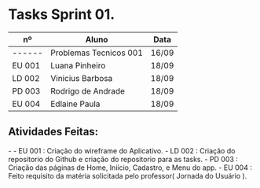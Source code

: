 # Tasks Sprint 01.

   
| nº     | Aluno            | Data     |
|--------|------------------|----------|
| ------ |  Problemas Tecnicos 001  | 16/09    |
| EU 001 |  Luana Pinheiro  | 18/09    |
| LD 002 |  Vinicius Barbosa| 18/09    |
| PD 003 |  Rodrigo de Andrade | 18/09 |
| EU 004 |  Edlaine Paula | 18/09  |


<h2>
  Atividades Feitas:
</h2>-
- EU 001 : Criação do wireframe do Aplicativo.
- LD 002 : Criação do repositorio do Github e criação do repositorio para as tasks.
- PD 003 : Criação das páginas de Home, Iniício, Cadastro, e Menu do app.
- EU 004 : Feito requisito da matéria solicitada pelo professor( Jornada do Usuário ).  
